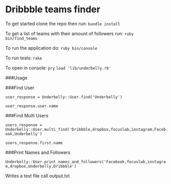 # Dribbble teams finder

To get started clone the repo then run: `bundle install`

To get a list of teams with their amount of followers run:
`ruby bin/find_teams`

To run the application do:
`ruby bin/console`

To run tests:
`rake`

To open in console:
`pry`
`load 'lib/underbelly.rb'`

###Usage

###Find User

`user_response = Underbelly::User.find('Underbelly')`

`user_response.user.name`

###Find Multi Users

`users_response = Underbelly::User.multi_find('Dribbble,dropbox,focuslab,instagram,Facebook,Underbelly')`

`users_response.first.name`

###Print Names and Followers

`Underbelly::User.print_names_and_followers('Facebook,focuslab,instagram,dropbox,Underbelly,Dribbble')`

Writes a text file call output.txt
